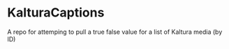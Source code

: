 # KalturaCaptions
 A repo for attemping to pull a true false value for a list of Kaltura media (by ID) 
